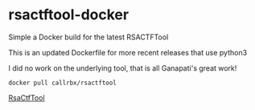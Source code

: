 # rsactftool-docker
Simple a Docker build for the latest RSACTFTool

This is an updated Dockerfile for more recent releases that use python3

I did no work on the underlying tool, that is all Ganapati's great work!

```
docker pull callrbx/rsactftool
```

[RsaCtfTool](https://github.com/Ganapati/RsaCtfTool)